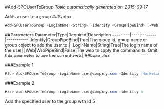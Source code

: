 #Add-SPOUserToGroup
*Topic automatically generated on: 2015-09-17*

Adds a user to a group
##Syntax
```powershell
Add-SPOUserToGroup -LoginName <String> -Identity <GroupPipeBind> [-Web <WebPipeBind>]
```


##Parameters
Parameter|Type|Required|Description
---------|----|--------|-----------
|Identity|GroupPipeBind|True|The group id, group name or group object to add the user to.|
|LoginName|String|True|The login name of the user|
|Web|WebPipeBind|False|The web to apply the command to. Omit this parameter to use the current web.|
##Examples

###Example 1
```powershell
PS:> Add-SPOUserToGroup -LoginName user@company.com -Identity 'Marketing Site Members'
```


###Example 2
```powershell
PS:> Add-SPOUserToGroup -LoginName user@company.com -Identity 5
```
Add the specified user to the group with Id 5
<!-- Ref: AEBF39E1EBD06652C06A891CCF874EEB -->